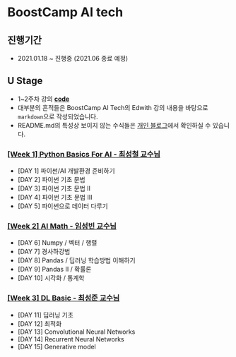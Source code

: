 # BoostCamp AI tech

## 진행기간

- 2021.01.18 ~ 진행중 (2021.06 종료 예정)

## U Stage

- 1~2주차 강의 **[code](https://github.com/ydy8989/lecture-note-python-basics-for-ai)**
- 대부분의 흔적들은 BoostCamp AI Tech의 Edwith 강의 내용을 바탕으로 `markdown`으로 작성되었습니다. 
- README.md의 특성상 보이지 않는 수식들은 [개인 블로그](https://ydy8989.github.io/)에서 확인하실 수 있습니다.

### [[Week 1] Python Basics For AI - 최성철 교수님](https://github.com/ydy8989/boostcamp/tree/main/Week_1)

- [DAY 1] 파이썬/AI 개발환경 준비하기
- [DAY 2] 파이썬 기초 문법
- [DAY 3] 파이썬 기초 문법 II
- [DAY 4] 파이썬 기초 문법 III
- [DAY 5] 파이썬으로 데이터 다루기

### [[Week 2] AI Math - 임성빈 교수님](https://github.com/ydy8989/boostcamp/tree/main/Week_2)

- [DAY 6] Numpy / 벡터 / 행렬
- [DAY 7] 경사하강법
- [DAY 8] Pandas / 딥러닝 학습방법 이해하기
- [DAY 9] Pandas II / 확률론
- [DAY 10] 시각화 / 통계학

### [[Week 3] DL Basic - 최성준 교수님](https://github.com/ydy8989/boostcamp/tree/main/Week_3)

- [DAY 11] 딥러닝 기초
- [DAY 12] 최적화
- [DAY 13] Convolutional Neural Networks
- [DAY 14] Recurrent Neural Networks
- [DAY 15] Generative model

